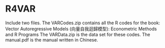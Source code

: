 # R4VAR
Include two files. 
The VARCodes.zip contains all the R codes for the book: Vector Autoregressive Models  (向量自我迴歸模型): Econometric Methods and R Programs
The VARData.zip is the data set for these codes.
The manual.pdf is the manual written in Chinese.
